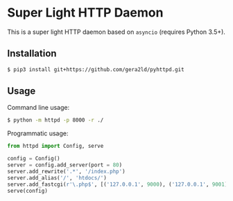 Super Light HTTP Daemon
===
This is a super light HTTP daemon based on `asyncio` (requires Python 3.5+).

Installation
---
``` sh
$ pip3 install git+https://github.com/gera2ld/pyhttpd.git
```

Usage
---
Command line usage:
``` sh
$ python -m httpd -p 8000 -r ./
```
Programmatic usage:
``` python
from httpd import Config, serve

config = Config()
server = config.add_server(port = 80)
server.add_rewrite('.*', '/index.php')
server.add_alias('/', 'htdocs/')
server.add_fastcgi(r'\.php$', [('127.0.0.1', 9000), ('127.0.0.1', 9001)], ['index.php'])
serve(config)
```
